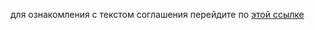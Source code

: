 для ознакомления с текстом соглашения перейдите по [этой ссылке](http://inflowia.ru/content/tos-s3)
